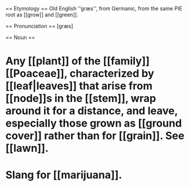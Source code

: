 == Etymology ==
Old English ''græs'', from Germanic, from the same PIE root as [[grow]] and [[green]].

== Pronunciation ==
[græs]

== Noun ==
# Any [[plant]] of the [[family]] [[Poaceae]], characterized by [[leaf|leaves]] that arise from [[node]]s in the [[stem]], wrap around it for a distance, and leave, especially those grown as [[ground cover]] rather than for [[grain]]. See [[lawn]].
# Slang for [[marijuana]].